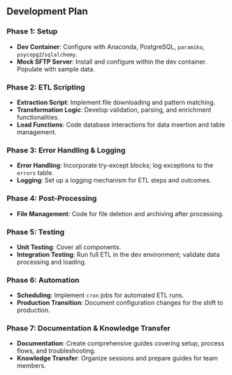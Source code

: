 ## Development Plan

### Phase 1: Setup

- **Dev Container**: Configure with Anaconda, PostgreSQL, `paramiko`, `psycopg2`/`sqlalchemy`.
- **Mock SFTP Server**: Install and configure within the dev container. Populate with sample data.

### Phase 2: ETL Scripting

- **Extraction Script**: Implement file downloading and pattern matching.
- **Transformation Logic**: Develop validation, parsing, and enrichment functionalities.
- **Load Functions**: Code database interactions for data insertion and table management.

### Phase 3: Error Handling & Logging

- **Error Handling**: Incorporate try-except blocks; log exceptions to the `errors` table.
- **Logging**: Set up a logging mechanism for ETL steps and outcomes.

### Phase 4: Post-Processing

- **File Management**: Code for file deletion and archiving after processing.

### Phase 5: Testing

- **Unit Testing**: Cover all components.
- **Integration Testing**: Run full ETL in the dev environment; validate data processing and loading.

### Phase 6: Automation

- **Scheduling**: Implement `cron` jobs for automated ETL runs.
- **Production Transition**: Document configuration changes for the shift to production.

### Phase 7: Documentation & Knowledge Transfer

- **Documentation**: Create comprehensive guides covering setup, process flows, and troubleshooting.
- **Knowledge Transfer**: Organize sessions and prepare guides for team members.